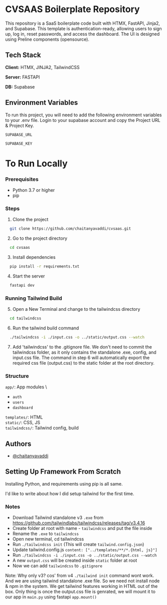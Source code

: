 
# CVSAAS Boilerplate Repository

This repository is a SaaS boilerplate code built with HTMX, FastAPI, Jinja2, and Supabase. This template is authentication-ready, allowing users to sign up, log in, reset passwords, and access the dashboard. The UI is designed using Preline components (opensource).





## Tech Stack

**Client:** HTMX, JINJA2, TailwindCSS

**Server:** FASTAPI

**DB:** Supabase


## Environment Variables

To run this project, you will need to add the following environment variables to your .env file. Login to your supabase account and copy the Project URL & Project Key.

`SUPABASE_URL`

`SUPABASE_KEY`


# To Run Locally
### Prerequisites

- Python 3.7 or higher
- pip

### Steps
1. Clone the project

```bash
  git clone https://github.com/chaitanyavaddi/cvsaas.git
```

2. Go to the project directory

```bash
  cd cvsaas
```

3. Install dependencies

```bash
  pip install -r requirements.txt
```

4. Start the server

```bash
  fastapi dev
```

### Running Tailwind Build 

5. Open a New Terminal and change to the tailwindcss directory

```bash
  cd tailwindcss
```

6. Run the tailwind build command

```bash
  ./tailwindcss -i ./input.css -o ../static/output.css --watch
```

7. Add 'tailwindcss' to the .gitignore file. We don't need to commit the tailwindcss folder, as it only contains the standalone .exe, config, and input.css file. The command in step 6 will automatically export the required css file (output.css) to the static folder at the root directory.

### Structure
```app/```: App modules \
- ```auth```
- ```users```
- ```dashboard```

```templates/```: HTML \
```static/```: CSS, JS \
```tailwindcss/```: Tailwind config, build
## Authors

- [@chaitanyavaddi](https://www.github.com/chaitanyavaddi)


## Setting Up Framework From Scratch

Installing Python, and requirements using pip is all same.

I'd like to write about how I did setup tailwind for the first time.

### Notes

- Download Tailwind standalone v3 ```.exe``` from https://github.com/tailwindlabs/tailwindcss/releases/tag/v3.4.16
- Create folder at root with name - ```tailwindcss``` and put the file inside
- Rename the ```.exe``` to ```tailwindcss```
- Open new terminal, cd tailwindcss
- Run ```./tailwindcss init``` (This will create ```tailwind.config.json```)
- Update tailwind.config.js ```content: ["../templates/**/*.{html, js}"]```
- Run ```./tailwindcss -i ./input.css -o ../static/output.css --watch```
- A new ```output.css``` will be created inside ```static``` folder at root
- Now we can add ```tailwindcss``` to ```.gitignore```

Note: Why only v3? cos' from v4 ```./tailwind init``` command wont work. And we are using tailwind standalone .exe file. So we need not install node & npm in the system. We get tailwind features working in HTML out of the box. Only thing is once the output.css file is genrated, we will mount it to our app in ```main.py``` using fastapi ```app.mount()``` 